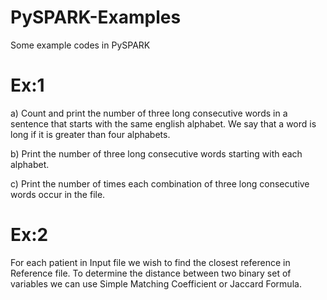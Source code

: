# PySPARK-Examples
Some example codes in PySPARK

# Ex:1

a) Count and print the number of three long consecutive words in a sentence that starts with the same english alphabet. We
say that a word is long if it is greater than four alphabets.

b) Print the number of three long consecutive words starting with each alphabet.

c) Print the number of times each combination of three long consecutive words occur in the file.

# Ex:2

For each patient in Input file we wish to find the closest reference in Reference file. To determine the distance between two
binary set of variables we can use Simple Matching Coefficient or Jaccard Formula.
